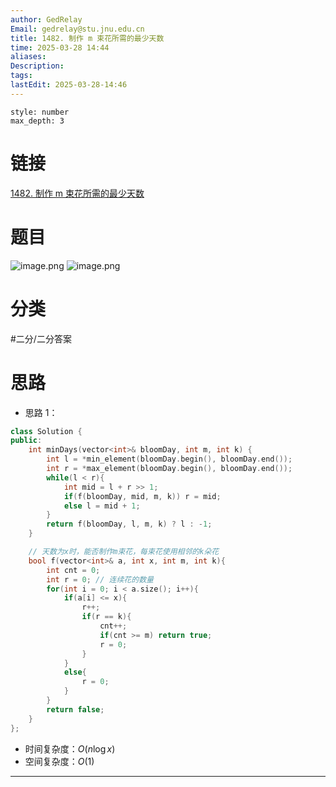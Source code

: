 ```yaml
---
author: GedRelay
Email: gedrelay@stu.jnu.edu.cn
title: 1482. 制作 m 束花所需的最少天数
time: 2025-03-28 14:44
aliases: 
Description: 
tags: 
lastEdit: 2025-03-28-14:46
---
```


```toc
style: number
max_depth: 3
```

# 链接
[1482. 制作 m 束花所需的最少天数](https://leetcode.cn/problems/minimum-number-of-days-to-make-m-bouquets/) 

# 题目
![image.png](https://ged-pic-bed.oss-cn-guangzhou.aliyuncs.com/img/202503281445960.png)
![image.png](https://ged-pic-bed.oss-cn-guangzhou.aliyuncs.com/img/202503281445483.png)


# 分类
#二分/二分答案 

# 思路
- 思路 1：


```cpp
class Solution {
public:
    int minDays(vector<int>& bloomDay, int m, int k) {
        int l = *min_element(bloomDay.begin(), bloomDay.end());
        int r = *max_element(bloomDay.begin(), bloomDay.end());
        while(l < r){
            int mid = l + r >> 1;
            if(f(bloomDay, mid, m, k)) r = mid;
            else l = mid + 1;
        }
        return f(bloomDay, l, m, k) ? l : -1;
    }

    // 天数为x时，能否制作m束花，每束花使用相邻的k朵花
    bool f(vector<int>& a, int x, int m, int k){
        int cnt = 0;
        int r = 0; // 连续花的数量
        for(int i = 0; i < a.size(); i++){
            if(a[i] <= x){
                r++;
                if(r == k){
                    cnt++;
                    if(cnt >= m) return true;
                    r = 0;
                }
            }
            else{
                r = 0;
            }
        }
        return false;
    }
};
```


- 时间复杂度：${O\left( n\log x \right)  }$ 
- 空间复杂度：${O\left( 1 \right)  }$ 


---

